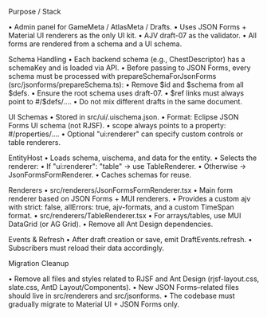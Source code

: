 Purpose / Stack

• Admin panel for GameMeta / AtlasMeta / Drafts.
• Uses JSON Forms + Material UI renderers as the only UI kit.
• AJV draft-07 as the validator.
• All forms are rendered from a schema and a UI schema.

Schema Handling
• Each backend schema (e.g., ChestDescriptor) has a schemaKey and is loaded via API.
• Before passing to JSON Forms, every schema must be processed with prepareSchemaForJsonForms (src/jsonforms/prepareSchema.ts):
  • Remove $id and $schema from all $defs.
  • Ensure the root schema uses draft-07.
• $ref links must always point to #/$defs/....
• Do not mix different drafts in the same document.

UI Schemas
• Stored in src/ui/<schemaKey>.uischema.json.
• Format: Eclipse JSON Forms UI schema (not RJSF).
• scope always points to a property: #/properties/....
• Optional "ui:renderer" can specify custom controls or table renderers.

EntityHost
• Loads schema, uischema, and data for the entity.
• Selects the renderer:
  • If "ui:renderer": "table" → use TableRenderer.
  • Otherwise → JsonFormsFormRenderer.
• Caches schemas for reuse.

Renderers
• src/renderers/JsonFormsFormRenderer.tsx
  • Main form renderer based on JSON Forms + MUI renderers.
  • Provides a custom ajv with strict: false, allErrors: true, ajv-formats, and a custom TimeSpan format.
• src/renderers/TableRenderer.tsx
  • For arrays/tables, use MUI DataGrid (or AG Grid).
  • Remove all Ant Design dependencies.

Events & Refresh
• After draft creation or save, emit DraftEvents.refresh.
• Subscribers must reload their data accordingly.

Migration Cleanup

• Remove all files and styles related to RJSF and Ant Design (rjsf-layout.css, slate.css, AntD Layout/Components).
• New JSON Forms–related files should live in src/renderers and src/jsonforms.
• The codebase must gradually migrate to Material UI + JSON Forms only.